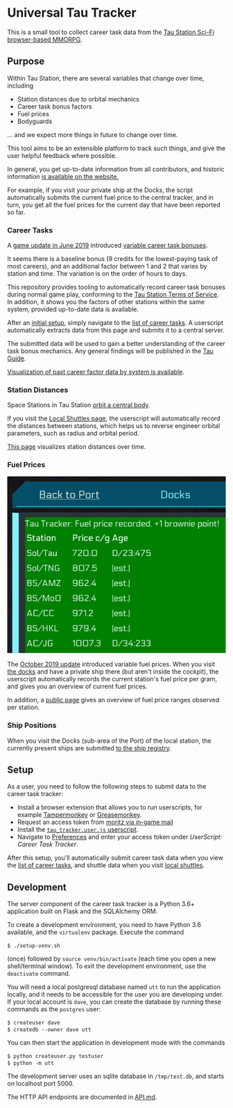 # Universal Tau Tracker

This is a small tool to collect career task data from the [Tau Station
Sci-Fi browser-based MMORPG](https://taustation.space/).

## Purpose

Within Tau Station, there are several variables that change over time, including

* Station distances due to orbital mechanics
* Career task bonus factors
* Fuel prices
* Bodyguards

... and we expect more things in future to change over time.

This tool aims to be an extensible platform to track such things, and give the user helpful feedback where possible.

In general, you get up-to-date information from all contributors, and
historic information [is available on the website.](https://tracker.tauguide.de/)

For example, if you visit your private ship at the Docks, the script automatically submits the current fuel price to the central tracker, and in turn, you get all the fuel prices for the current day that have been reported so far.

### Career Tasks

A [game update in June 2019](https://blog.taustation.space/blog/update-changelog-2019-jun-25/) introduced [variable career task bonuses](https://blog.taustation.space/blog/a-guided-tour-up-the-career-ladder/).

It seems there is a baseline bonus (9 credits for the lowest-paying task of most careers), and an additional factor between 1 and 2 that varies by station and time. The variation is on the order of hours to days.

This repository provides tooling to automatically record career task bonuses
during normal game play, conforming to the [Tau Station Terms of Service](https://taustation.space/terms). In addition, it shows you the factors of other stations within the same system, provided up-to-date data is available.

After an [initial setup](#setup), simply navigate to the [list of career tasks](https://taustation.space/career). A userscript automatically extracts data from this page and submits it to a central server.

The submitted data will be used to gain a better understanding of the career task bonus mechanics. Any general findings will be published in the [Tau Guide](https://tauguide.de/).

[Visualization of past career factor data by system is available](https://tracker.tauguide.de/career).

### Station Distances

Space Stations in Tau Station [orbit a central body](https://tauguide.de/orbital-mechanics).

If you visit the [Local Shuttles page](https://taustation.space/travel/area/local-shuttles), the userscript will automatically record the distances between stations, which helps us to reverse engineer orbital parameters, such as radius and orbital period.

[This page](https://tracker.tauguide.de/distance) visualizes station distances over time.

### Fuel Prices

![Screenshot from a UTT-enhanced visit to the docks, which shows you the recorded and the lowest fuel prices.](img/screenshot-fuel-docks.png)

The [October 2019 update](https://blog.taustation.space/blog/update-changelog-2019-oct-15/) introduced variable fuel prices.
When you visit [the docks](https://taustation.space/area/docks) and have a private ship there (but aren't inside the cockpit),
the userscript automatically records the current station's fuel price per gram, and gives you an overview of current fuel prices.

In addition, a [public page](https://tracker.tauguide.de/fuel) gives an overview of fuel price ranges observed per station.

### Ship Positions

When you visit the Docks (sub-area of the Port) of the local station, the currently present ships are submitted [to the ship registry](https://tracker.tauguide.de/ship/).


## Setup

As a user, you need to follow the following steps to submit data to the career task tracker:

* Install a browser extension that allows you to run userscripts, for example [Tampermonkey](https://www.tampermonkey.net/) or [Greasemonkey](https://www.greasespot.net/).
* Request an access token from [moritz via in-game mail](https://taustation.space/email/write/moritz)
* Install the [`tau_tracker.user.js` userscript](https://github.com/taustation-fan/universal-tau-tracker/raw/master/tau-tracker.user.js).
* Navigate to [Preferences](https://taustation.space/preferences) and enter your access token under *UserScript: Career Task Tracker*.

After this setup, you'll automatically submit career task data when you
view the [list of career tasks](https://taustation.space/career), and shuttle data when you visit [local shuttles](https://taustation.space/travel/area/local-shuttles).

## Development

The server component of the career task tracker is a Python 3.6+ application
built on Flask and the SQLAlchemy ORM.

To create a development environment, you need to have Python 3.6
available, and the `virtualenv` package. Execute the command

    $ ./setup-venv.sh

(once) followed by `source venv/bin/activate` (each time you open a new shell/terminal window). To exit the development environment, use the `deactivate` command.

You will need a local postgresql database named `utt` to run the application locally, and it needs to be accessible for the user you are developing under. If your local account is `dave`, you can create the database by running these commands as the `postgres` user:

    $ createuser dave
    $ createdb --owner dave utt

You can then start the application in development mode with the commands

    $ python createuser.py testuser
    $ python -m utt

The development server uses an sqlite database in `/tmp/test.db`,
and starts on localhost port 5000.

The HTTP API endpoints are documented in [API.md](API.md).
